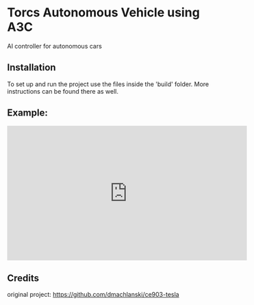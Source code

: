 # Torcs Autonomous Vehicle using A3C
AI controller for autonomous cars

## Installation
To set up and run the project use the files inside the 'build' folder. More instructions can be found there as well.

## Example:
<iframe width="560" height="315" src="https://www.youtube.com/embed/Lj77aspuhfE" frameborder="0" allow="accelerometer; autoplay; encrypted-media; gyroscope; picture-in-picture" allowfullscreen></iframe>

## Credits
original project: https://github.com/dmachlanski/ce903-tesla
